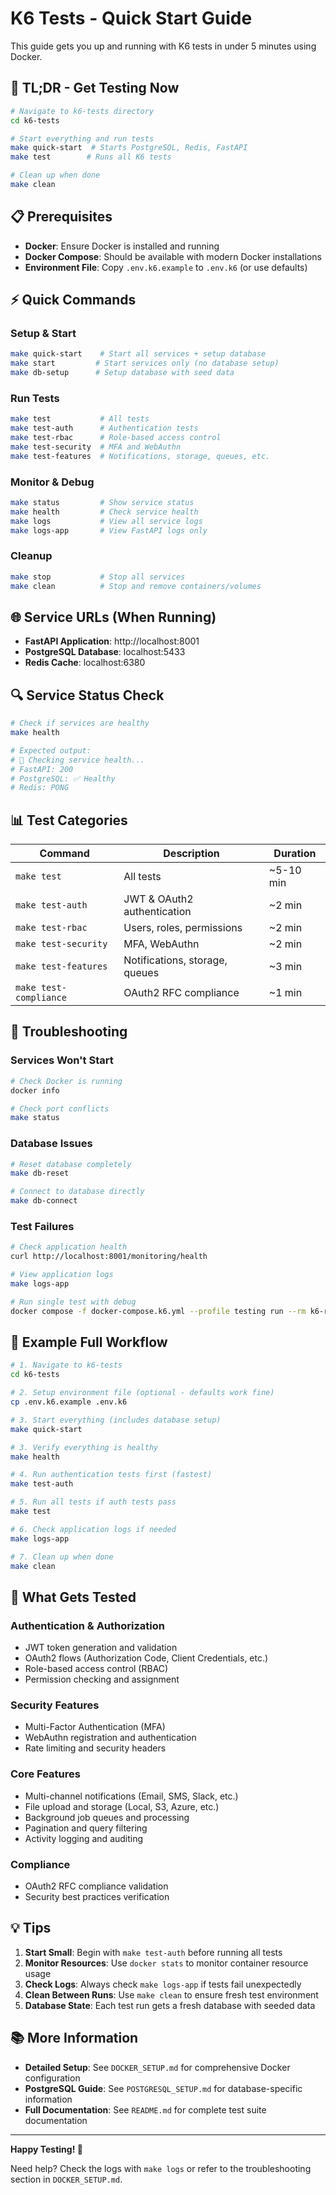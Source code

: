 # K6 Tests - Quick Start Guide

This guide gets you up and running with K6 tests in under 5 minutes using Docker.

## 🚀 TL;DR - Get Testing Now

```bash
# Navigate to k6-tests directory
cd k6-tests

# Start everything and run tests
make quick-start  # Starts PostgreSQL, Redis, FastAPI
make test        # Runs all K6 tests

# Clean up when done
make clean
```

## 📋 Prerequisites

- **Docker**: Ensure Docker is installed and running
- **Docker Compose**: Should be available with modern Docker installations
- **Environment File**: Copy `.env.k6.example` to `.env.k6` (or use defaults)

## ⚡ Quick Commands

### Setup & Start
```bash
make quick-start    # Start all services + setup database
make start         # Start services only (no database setup)
make db-setup      # Setup database with seed data
```

### Run Tests
```bash
make test           # All tests
make test-auth      # Authentication tests
make test-rbac      # Role-based access control
make test-security  # MFA and WebAuthn
make test-features  # Notifications, storage, queues, etc.
```

### Monitor & Debug
```bash
make status         # Show service status
make health         # Check service health
make logs           # View all service logs
make logs-app       # View FastAPI logs only
```

### Cleanup
```bash
make stop           # Stop all services
make clean          # Stop and remove containers/volumes
```

## 🌐 Service URLs (When Running)

- **FastAPI Application**: http://localhost:8001
- **PostgreSQL Database**: localhost:5433
- **Redis Cache**: localhost:6380

## 🔍 Service Status Check

```bash
# Check if services are healthy
make health

# Expected output:
# 🏥 Checking service health...
# FastAPI: 200
# PostgreSQL: ✅ Healthy
# Redis: PONG
```

## 📊 Test Categories

| Command | Description | Duration |
|---------|-------------|----------|
| `make test` | All tests | ~5-10 min |
| `make test-auth` | JWT & OAuth2 authentication | ~2 min |
| `make test-rbac` | Users, roles, permissions | ~2 min |
| `make test-security` | MFA, WebAuthn | ~2 min |
| `make test-features` | Notifications, storage, queues | ~3 min |
| `make test-compliance` | OAuth2 RFC compliance | ~1 min |

## 🐛 Troubleshooting

### Services Won't Start
```bash
# Check Docker is running
docker info

# Check port conflicts
make status
```

### Database Issues
```bash
# Reset database completely
make db-reset

# Connect to database directly
make db-connect
```

### Test Failures
```bash
# Check application health
curl http://localhost:8001/monitoring/health

# View application logs
make logs-app

# Run single test with debug
docker compose -f docker-compose.k6.yml --profile testing run --rm k6-runner run --log-level=debug tests/auth/jwt-auth-test.js
```

## 📝 Example Full Workflow

```bash
# 1. Navigate to k6-tests
cd k6-tests

# 2. Setup environment file (optional - defaults work fine)
cp .env.k6.example .env.k6

# 3. Start everything (includes database setup)
make quick-start

# 3. Verify everything is healthy
make health

# 4. Run authentication tests first (fastest)
make test-auth

# 5. Run all tests if auth tests pass
make test

# 6. Check application logs if needed
make logs-app

# 7. Clean up when done
make clean
```

## 🎯 What Gets Tested

### Authentication & Authorization
- JWT token generation and validation
- OAuth2 flows (Authorization Code, Client Credentials, etc.)
- Role-based access control (RBAC)
- Permission checking and assignment

### Security Features
- Multi-Factor Authentication (MFA)
- WebAuthn registration and authentication
- Rate limiting and security headers

### Core Features
- Multi-channel notifications (Email, SMS, Slack, etc.)
- File upload and storage (Local, S3, Azure, etc.)
- Background job queues and processing
- Pagination and query filtering
- Activity logging and auditing

### Compliance
- OAuth2 RFC compliance validation
- Security best practices verification

## 💡 Tips

1. **Start Small**: Begin with `make test-auth` before running all tests
2. **Monitor Resources**: Use `docker stats` to monitor container resource usage
3. **Check Logs**: Always check `make logs-app` if tests fail unexpectedly
4. **Clean Between Runs**: Use `make clean` to ensure fresh test environment
5. **Database State**: Each test run gets a fresh database with seeded data

## 📚 More Information

- **Detailed Setup**: See `DOCKER_SETUP.md` for comprehensive Docker configuration
- **PostgreSQL Guide**: See `POSTGRESQL_SETUP.md` for database-specific information
- **Full Documentation**: See `README.md` for complete test suite documentation

---

**Happy Testing! 🎉**

Need help? Check the logs with `make logs` or refer to the troubleshooting section in `DOCKER_SETUP.md`.
